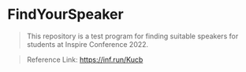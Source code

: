 # FindYourSpeaker
> This repository is a test program for finding suitable speakers for students at Inspire Conference 2022. 

> Reference Link: https://inf.run/Kucb

